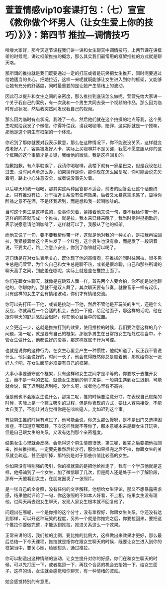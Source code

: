 # 萱萱情感vip10套课打包：（七）宣宣《教你做个坏男人（让女生爱上你的技巧）》）》：第四节 推拉—调情技巧

哈喽大家好，那今天这节课程我们讲一讲和女生聊天中调情技巧，上两节课在讲框架的时候呢，讲过框架推拉的概念，那么其实我们最常用的框架推拉的方式就是聊天咯。

那所谓的推拉就是我们既要通过一定的打压或者是玩笑把女生推开，同时呢要通过给她适当的关心，把她拉近，这样一来呢就既能够让女生进入到你的框架，又能够让她有充分的舒适度，同时最重要的是让她产生情绪上的波动。

因此可以提升和女生之间的亲密度，那么推拉到底该怎么做呢，萱萱先给大家讲一个关于我自己的案例，有一次我和一个男生共同去录一个视频的作品，那么因为临时有点状况，然后我突然间发现我自己的视频。

那么因为临时有点状况，我晚了一点，然后他们就在这个拍摄的地点等我，这个男生呢就给我发了个微信，你得补偿我，请我喝咖啡，赔罪，这实际就是一个推嘛，那他是这个男生有框架的一个体现。

你迟到了那你就要对我表示歉意，那么在这种情况下，你不能说没关系，这样就变成老好人了，容易被发好人卡，实际上买咖啡并不是关键，我愿不愿意服从你的这个框架的这个事情才是关键，我给他的微信，我是这样回复的。

抱歉抱歉，有点事耽误了，我请你喝咖啡，我楼下就有一家星巴克，但是我现在赶过去，没时间点单怎么办，如果换作是你，那你现在怎么回复呢，你可能会说先欠着吧，路上小心注意安全，或者说没事先欠着。

以后哪天和我一起喝，那其实这两种回答都不适合，前者的回答会让这个话题终止，只有推没有拉，对于拉近关系没有任何效果，后者又太暴露需求感了，显得你醉翁之意不在酒，不是怪我迟到，而是想和我一起喝咖啡的。

当时这个男生是这样说的，没事你欠着，紧接着他又说一句，要不我给你带一杯，这样的回答就形成一个推拉，就是拉，我本来已经来晚了，我当时觉得挺抱歉的，表示说愿意请他喝咖啡了，这样就可以了，我服从了他的框架。

而他又说了一句，要不要我帮你带一杯，这就是他对我的一种关心，是把我再往回拉，我紧接着给这个男生发了一个红包，这个男生也没有收，而是发了一段语音说，不要太赶，路上注意点安全，你到了咖啡就可以喝了。

这句话是在对女生表示关心，既体现了他的高情商，在推拔的同时往回拉，很多男生总是问萱萱，为什么自己和女生总是聊不热，或者是很难聊，自己和那些所谓的聊天高手之间，到底差在哪呢，实际上就是差在推拉上面了。

你们在跟女生聊天，就像是在跳双人舞一样，首先两个人要合拍，你不能是说他聊他的，你聊你的，那就不是双人舞了，其次聊天要有节奏，就像音乐一样有起伏，只有这样的女生才会有情绪波动，你们才有情绪交流。

你可以先打压一下他，或者是挑动一下他，然后不管他是开玩笑的生气，还是什么反应，你就再找一个合适的机会，去抬一下他，给足他面子，那这样的话呢，他在跟你聊天的舒适感就会很好，你在他心目当中的位置。

又会更近一步，这就是推拉打到的效果，使用推拉的时候，我们要注意这样的几个问题，第一呢，就是要有自己的框架，那很多男生在日常跟女生相处过程当中，不管女生做什么，他都说好的没事，那这样就属于行为可控。

也就是说你的这种行为，在女生心里会产生一种惯性，他就知道了，反正我不管说什么，他只会说好的，时间一长了，他会觉得既然你总是顺着他，那就给你发一张好人卡吧，在女生面前必须要有自己的框架。

大事小事要遵守这个框架，只有这样和女生之间才是平等的，你要敢于去推开女生，而不是一味的去拉，就像女生迟到的例子来讲，一般男生遇到女生迟到，可能就会说，算了迟到就迟到吧，没什么呀，或者他心里有不高兴。

但是他也不会跟女生说什么，那第二呢，推的时候要注意分寸，在表现自己框架的时候，实际上是一个建立吸引的过程，但是你表现的方式，要让人容易接受，不能太自我了，不能让对方觉得你是在咄咄逼人，比如迟到这个事。

有些男生推的时候有点过了，他可能会说，你怎么那么慢呀，是不是出门又选择困难症，不知道穿哪双鞋，下次这样我就不等你了，那本意呢本来是跟女生开玩笑，但是自己跟女生的关系，又没有达到那个亲密程度。

结果女生心里就会反感，会觉得这个男生情商很低，第三呢，推完之后要把他拉回来，推拉推拉嘛，一定要先推然后拉才行，那你如果推完之后不拉，你跟女生的关系就会疏远，甚至是断掉，那特别是对于那些价值比较高的女生。

你如果没有特别强的吸引，你的推就真的是把他给推走了，我有一个学员他就是这样，他搭讪到了一个女生，加了微信聊了几次，但是两人还是处于一个了解阶段，那有一天他看到女生，在朋友圈发了一张照片。

是一张自己的全身照，没有任何的文字解释，他想给女生评论，那又不想暴露需求感，结果他就评论了一句，你这张照的不如本人好看，不上相，结果女生没有理他，过两天再去跟女生聊天，发现人家女生根本就不回复他了。

问题出在哪呢，一个是你推的这个分寸，没有拿捏好，你跟女生关系，你还没有达到那样，可以开这种玩笑的程度，另外一个就是你推完之后，你要拉回来，要把这个推拉你要做完整，才能达到推拉，推进关系这么一个效果。

正常来讲的话，我们拉的比例，要比推的比例大，这样做出来效果才更好，那么最后总结一下今天课程，推拉就是指你在跟女生聊天的时候，既要让女生进入到你的框架当中，要关心她，给她甜头，通过推拉。

你可以制造出这种情绪的波动，让女生提升对你的好感，你们在和女生聊天的时候，可以先打压一下，或者挑逗一下，再找个合适的机会去抬她一下，给女生面子，这样的话，女生就会感觉和你聊天，有一种情绪的波动。

她会感觉特别的有意思。